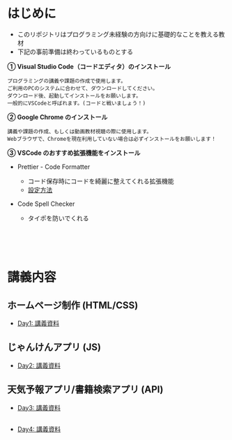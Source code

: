 # はじめに

- このリポジトリはプログラミング未経験の方向けに基礎的なことを教える教材
- 下記の事前準備は終わっているものとする

**① Visual Studio Code（コードエディタ）のインストール**

```
プログラミングの講義や課題の作成で使用します。
ご利用のPCのシステムに合わせて、ダウンロードしてください。
ダウンロード後、起動してインストールをお願いします。
一般的にVSCodeと呼ばれます。(コードと戦いましょう！)
```

**② Google Chrome のインストール**

```
講義や課題の作成、もしくは動画教材視聴の際に使用します。
Webブラウザで、Chromeを現在利用していない場合は必ずインストールをお願いします！
```

**③ VSCode のおすすめ拡張機能をインストール**

- Prettier - Code Formatter

  - コード保存時にコードを綺麗に整えてくれる拡張機能
  - [設定方法](https://webspe.net/vscode-prettier/)

- Code Spell Checker
  - タイポを防いでくれる

<br />
<br />
<br />

# 講義内容

## ホームページ制作 (HTML/CSS)

- [Day1: 講義資料](./day1/README.md)

## じゃんけんアプリ (JS)

- [Day2: 講義資料](./day2/README.md)

## 天気予報アプリ/書籍検索アプリ (API)

- [Day3: 講義資料](./day3/README.md)

##

- [Day4: 講義資料](./day4/README.md)
